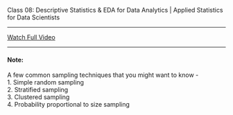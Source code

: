 Class 08: Descriptive Statistics & EDA for Data Analytics | Applied Statistics for Data Scientists

---

[Watch Full Video](https://youtu.be/7pe1Hle5Nss)

---
<h4>Note: </h4>
A few common sampling techniques that you might want to know - <br>
1. Simple random sampling <br>
2. Stratified sampling <br>
3. Clustered sampling <br>
4. Probability proportional to size sampling <br>
